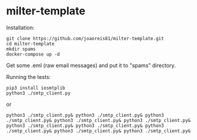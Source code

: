 # milter-template

<p>Installation:</p>

```
git clone https://github.com/joaoreis81/milter-template.git
cd milter-template
mkdir spams
docker-compose up -d
``` 
Get some .eml (raw email messages) and put it to "spams" directory.

<p>Running the tests:</p>

```
pip3 install iosmtplib
python3 ./smtp_client.py
```
or
```
python3 ./smtp_client.py& python3 ./smtp_client.py& python3 ./smtp_client.py& python3 ./smtp_client.py& python3 ./smtp_client.py& python3 ./smtp_client.py& python3 ./smtp_client.py& python3 ./smtp_client.py& python3 ./smtp_client.py& python3 ./smtp_client.py&   
```

